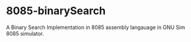 # 8085-binarySearch
A Binary Search Implementation in 8085 assembly langauage in GNU Sim 8085 simulator.
